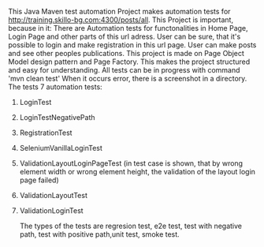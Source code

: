 This Java Maven test automation Project makes automation tests for http://training.skillo-bg.com:4300/posts/all. This Project is important, because in it:
There are Automation tests for functonalities in Home Page, Login Page and other parts of this url adress.
User can be sure, that it's possible to login and make registration in this url page.
User can make posts and see other peoples publications.
This project is made on Page Object Model design pattern and Page Factory. This makes the project structured and easy for understanding.
All tests can be in progress with command 'mvn clean test'
When it occurs error, there is a screenshot in a directory.
The tests 7 automation tests: 
1. LoginTest 
2. LoginTestNegativePath 
3. RegistrationTest
4. SeleniumVanillaLoginTest
5. ValidationLayoutLoginPageTest (in test case is shown, that by wrong element width or wrong element height, the validation of the layout login page failed)
6. ValidationLayoutTest
7. ValidationLoginTest
   
   The types of the tests are regresion test, e2e test, test with negative path, test with positive path,unit test, smoke test.
   
